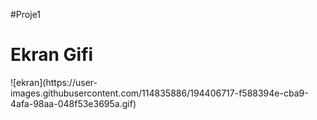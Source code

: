  #Proje1
<h1>Ekran Gifi</h1>
![ekran](https://user-images.githubusercontent.com/114835886/194406717-f588394e-cba9-4afa-98aa-048f53e3695a.gif)
